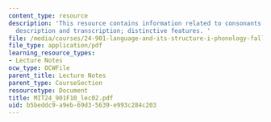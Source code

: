 ```yaml
---
content_type: resource
description: 'This resource contains information related to consonants: articulatory
  description and transcription; distinctive features. '
file: /media/courses/24-901-language-and-its-structure-i-phonology-fall-2010/b5beddc9a9eb69d35639e993c284c203_MIT24_901F10_lec02.pdf
file_type: application/pdf
learning_resource_types:
- Lecture Notes
ocw_type: OCWFile
parent_title: Lecture Notes
parent_type: CourseSection
resourcetype: Document
title: MIT24_901F10_lec02.pdf
uid: b5beddc9-a9eb-69d3-5639-e993c284c203
---
```

